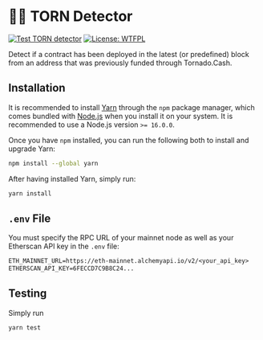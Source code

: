 # 🕵️‍♂️ TORN Detector

[![Test TORN detector](https://github.com/pcaversaccio/torn-detector/actions/workflows/test.yml/badge.svg)](https://github.com/pcaversaccio/torn-detector/actions/workflows/test.yml)
[![License: WTFPL](https://img.shields.io/badge/License-WTFPL-blue.svg)](http://www.wtfpl.net)

Detect if a contract has been deployed in the latest (or predefined) block from an address that was previously funded through Tornado.Cash.

## Installation

It is recommended to install [Yarn](https://classic.yarnpkg.com) through the `npm` package manager, which comes bundled with [Node.js](https://nodejs.org) when you install it on your system. It is recommended to use a Node.js version `>= 16.0.0`.

Once you have `npm` installed, you can run the following both to install and upgrade Yarn:

```bash
npm install --global yarn
```

After having installed Yarn, simply run:

```bash
yarn install
```

## `.env` File

You must specify the RPC URL of your mainnet node as well as your Etherscan API key in the `.env` file:

```txt
ETH_MAINNET_URL=https://eth-mainnet.alchemyapi.io/v2/<your_api_key>
ETHERSCAN_API_KEY=6FECCD7C9B8C24...
```

## Testing

Simply run

```bash
yarn test
```
